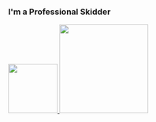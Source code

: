 ### I'm a Professional Skidder

<div>
  <a href="https://youtu.be/dQw4w9WgXcQ">
  <img height="100em" src="https://github-readme-stats.vercel.app/api/top-langs/?username=H4NZR&layout=compact&langs_count=7&theme=dracula"/>
  <img height="180em" src="https://github-readme-stats.vercel.app/api?username=h4nzr&show_icons=true&count_private=true&theme=radical&locale=kr"/>
</div>

